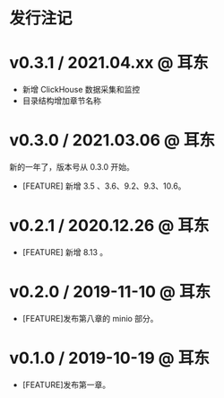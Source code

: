 # 发行注记

# v0.3.1 / 2021.04.xx @ 耳东

* 新增 ClickHouse 数据采集和监控
* 目录结构增加章节名称

# v0.3.0 / 2021.03.06 @ 耳东

新的一年了，版本号从 0.3.0 开始。

* [FEATURE] 新增 3.5 、3.6、9.2、9.3、10.6。

# v0.2.1 / 2020.12.26 @ 耳东

* [FEATURE] 新增 8.13 。

# v0.2.0 / 2019-11-10 @ 耳东

* [FEATURE]发布第八章的 minio 部分。

# v0.1.0 / 2019-10-19 @ 耳东

* [FEATURE]发布第一章。
